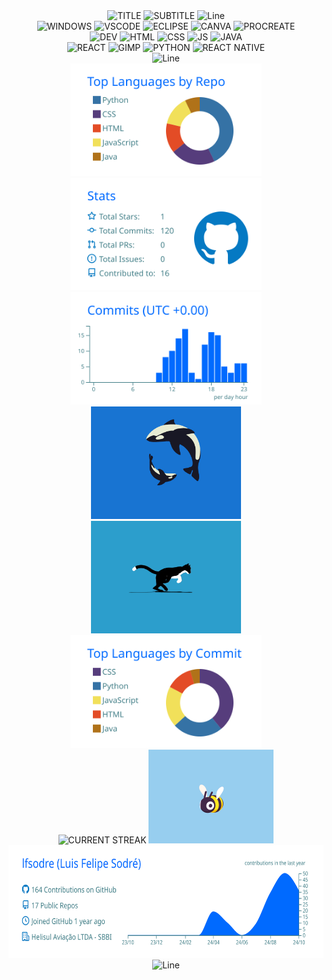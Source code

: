 <div align="center">
    <!--TITLE-->
    <img src="https://readme-typing-svg.demolab.com?font=Poppins&size=40&duration=500&pause=1000&color=0569F4&center=true&vCenter=true&repeat=false&width=600&lines=Hello+World+%F0%9F%8C%8D%2C+I'm+Sodre" alt="TITLE" />
    <!--SUBTITLE-->
    <img src="https://readme-typing-svg.demolab.com?font=Poppins&size=25&duration=500&pause=1000&color=0569F4&center=true&vCenter=true&repeat=false&width=600&height=35&lines=A+developing+programmer" alt="SUBTITLE" />
    <!--LINE-->
    <img src="https://readme-typing-svg.demolab.com?font=Poppins&size=37&letterSpacing=-8px&duration=500&pause=1000&color=0569F4&center=true&vCenter=true&repeat=false&width=580&height=30&lines=----------------------------------------------" alt="Line" />
</div>

<!-------------------------BADGES------------------------->
<div align="center">
    <img alt="WINDOWS" src="https://img.shields.io/badge/Windows 11-0078D6?style=for-the-badge&logo=windows&logoColor=white"/>
    <img alt="VSCODE" src="https://img.shields.io/badge/VS_Code-0078D4?style=for-the-badge&logo=visual%20studio%20code&logoColor=white"/>
    <img alt="ECLIPSE" src="https://img.shields.io/badge/Eclipse-2C2255?style=for-the-badge&logo=eclipse&logoColor=white"/>
    <img alt="CANVA" src="https://img.shields.io/badge/Canva-%2300C4CC.svg?&style=for-the-badge&logo=Canva&logoColor=white"/>
    <img alt="PROCREATE" src="https://img.shields.io/badge/procreate-242324?style=for-the-badge"/>
    <br>
    <img alt="DEV" src="https://img.shields.io/badge/DEV_to-0A0A0A?style=for-the-badge&logo=devdotto&logoColor=white&logoSize=auto"/>
    <img alt="HTML" src="https://img.shields.io/badge/HTML5-E34F26?style=for-the-badge&logo=html5&logoColor=white"/>
    <img alt="CSS" src="https://img.shields.io/badge/CSS3-1572B6?style=for-the-badge&logo=css3&logoColor=white"/>
    <img alt="JS" src="https://img.shields.io/badge/JavaScript-323330?style=for-the-badge&logo=javascript&logoColor=F7DF1E"/>
    <img alt="JAVA" src="https://img.shields.io/badge/Java-ED8B00?style=for-the-badge&logo=openjdk&logoColor=white"/>
    <br>
    <img alt="REACT" src="https://img.shields.io/badge/React-20232A?style=for-the-badge"/>
    <img alt="GIMP" src="https://img.shields.io/badge/gimp-5C5543?style=for-the-badge&logo=gimp&logoColor=white"/>
    <img alt="PYTHON" src="https://img.shields.io/badge/Python-FFD43B?style=for-the-badge&logo=python&logoColor=blue"/>
    <img alt="REACT NATIVE" src="https://img.shields.io/badge/React_Native-20232A?style=for-the-badge&logo=react&logoColor=61DAFB"/>
    <br>
    <!--LINE-->
    <img src="https://readme-typing-svg.demolab.com?font=Poppins&size=37&letterSpacing=-8px&duration=500&pause=1000&color=0569F4&center=true&vCenter=true&repeat=false&width=580&height=30&lines=----------------------------------------------" alt="Line" />
</div>

<!-------------------------STATS CARDS------------------------->
<div align="center">
    <!--TOP LANGUAGES BY REPO-->
    <img height="180em" alt="TOP LANGUAGES BY REPO"
    src="https://raw.githubusercontent.com/lfsodre/lfsodre_2/master/profile-summary-card-output/transparent/1-repos-per-language.svg"/>
    <!--STATS-->
    <img height="180em" alt="STATS" src="https://raw.githubusercontent.com/lfsodre/lfsodre_2/master/profile-summary-card-output/transparent/3-stats.svg"/>
    <br>
    <!--COMMITS-->
    <img height="180em" alt="COMMITS" src="https://raw.githubusercontent.com/lfsodre/lfsodre_2/master/profile-summary-card-output/transparent/4-productive-time.svg"/>
    <!--ORCA_GIF-->
    <img src="img/orca.gif" height="180em" alt="GIF"/>
    <br>
    <!--CAT_GIF-->
    <img src="img/cat.gif" height="180em" alt="GIF"/>
    <!--TOP LANGUAGES BY COMMIT-->
    <img height="180em" alt="TOP LANGUAGES BY COMMIT" src="https://raw.githubusercontent.com/lfsodre/lfsodre_2/master/profile-summary-card-output/transparent/2-most-commit-language.svg"/>
    <br>
    <!--CURRENT STREAK-->
    <img height="150em" alt="CURRENT STREAK" src="https://streak-stats.demolab.com/?user=lfsodre&border=61dafb&hide_border=true&theme=transparent"/>
    <!--BEE_GIF-->
    <img src="img/bee.gif" height="150em" alt="GIF"/>
    <br>
    <!--GRAPHIC-->
    <img height="180em" alt="GRAPHIC" src="https://raw.githubusercontent.com/lfsodre/lfsodre_2/master/profile-summary-card-output/transparent/0-profile-details.svg"/>
    <!--LINE-->
    <img src="https://readme-typing-svg.demolab.com?font=Poppins&size=37&letterSpacing=-8px&duration=500&pause=1000&color=0569F4&center=true&vCenter=true&repeat=false&width=580&height=30&lines=-------------------------------------------------" alt="Line" />
</div>
